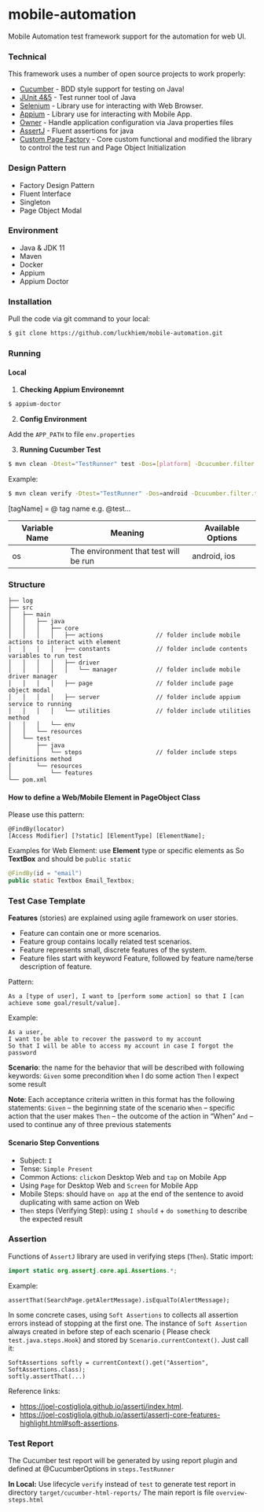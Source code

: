 # mobile-automation

Mobile Automation test framework support for the automation for web UI.

### Technical

This framework uses a number of open source projects to work properly:

* [Cucumber] - BDD style support for testing on Java!
* [JUnit 4&5] - Test runner tool of Java
* [Selenium] - Library use for interacting with Web Browser.
* [Appium] - Library use for interacting with Mobile App.
* [Owner] - Handle application configuration via Java properties files
* [AssertJ] - Fluent assertions for java
* [Custom Page Factory] - Core custom functional and modified the library to control the test run
  and Page Object Initialization

### Design Pattern
* Factory Design Pattern
* Fluent Interface
* Singleton
* Page Object Modal

### Environment

* Java & JDK 11
* Maven
* Docker
* Appium
* Appium Doctor

### Installation

Pull the code via git command to your local:

```sh
$ git clone https://github.com/luckhiem/mobile-automation.git
```

### Running

#### Local

1. **Checking Appium Environemnt**

```sh
$ appium-doctor
```

2. **Config Environment**

Add the `APP_PATH` to file `env.properties`

3. **Running Cucumber Test**

```sh
$ mvn clean -Dtest="TestRunner" test -Dos=[platform] -Dcucumber.filter.tags=@tag_name 
```

Example:

```sh
$ mvn clean verify -Dtest="TestRunner" -Dos=android -Dcucumber.filter.tags=@test
```

[tagName] = @ tag name e.g. @test...

| Variable Name | Meaning                                                        | Available Options |
|---------------|----------------------------------------------------------------|-------------------|
| os            | The environment that test will be run                          | android, ios      |

### Structure
```
├── log
├── src
│   ├── main
│   │   ├── java
│   │   │   ├── core
│   │   │   │   ├── actions               // folder include mobile actions to interact with element
│   │   │   │   ├── constants             // folder include contents variables to run test
│   │   │   │   ├── driver
│   │   │   │   │   └── manager           // folder include mobile driver manager
│   │   │   │   ├── page                  // folder include page object modal
│   │   │   │   ├── server                // folder include appium service to running
│   │   │   │   └── utilities             // folder include utilities method
│   │   │   └── env
│   │   └── resources
│   └── test
│       ├── java
│       │   └── steps                     // folder include steps definitions method
│       └── resources
│           └── features
└── pom.xml
```
#### How to define a Web/Mobile Element in PageObject Class

Please use this pattern:

```
@FindBy(locator)
[Access Modifier] [?static] [ElementType] [ElementName];
```

Examples for Web Element: use **Element** type or specific elements as So **TextBox** and should
be `public static`

```java
@FindBy(id = "email")
public static Textbox Email_Textbox;
```

### Test Case Template

**Features** (stories) are explained using agile framework on user stories.

- Feature can contain one or more scenarios.
- Feature group contains locally related test scenarios.
- Feature represents small, discrete features of the system.
- Feature files start with keyword Feature, followed by feature name/terse description of feature.

Pattern:

 ```Gherkin
As a [type of user], I want to [perform some action] so that I [can achieve some goal/result/value].
 ```

Example:

```Gherkin
As a user,
I want to be able to recover the password to my account
So that I will be able to access my account in case I forgot the password
```

**Scenario**: the name for the behavior that will be described with following keywords:
`Given` some precondition
`When` I do some action
`Then` I expect some result

**Note**: Each acceptance criteria written in this format has the following statements:
`Given` – the beginning state of the scenario
`When` – specific action that the user makes
`Then` – the outcome of the action in “When”
`And` – used to continue any of three previous statements

#### Scenario Step Conventions

- Subject: `I`
- Tense: `Simple Present`
- Common Actions: `click`on Desktop Web and `tap` on Mobile App
- Using `Page` for Desktop Web and `Screen` for Mobile App
- Mobile Steps: should have `on app` at the end of the sentence to avoid duplicating with same
  action on Web
- `Then` steps (Verifying Step):  using `I should` +  `do something` to describe the expected result

### Assertion

Functions of `AssertJ` library are used in verifying steps (`Then`). Static import:

```java
import static org.assertj.core.api.Assertions.*;
```

Example:

```
assertThat(SearchPage.getAlertMessage).isEqualTo(AlertMessage);
```

In some concrete cases, using `Soft Assertions` to collects all assertion errors instead of stopping
at the first one. The instance of `Soft Assertion` always created in before step of each scenario (
Please check `test.java.steps.Hook`) and stored
by `Scenario.currentContext()`. Just call it:

```
SoftAssertions softly = currentContext().get("Assertion", SoftAssertions.class);
softly.assertThat(...)
```

Reference links:

+ https://joel-costigliola.github.io/assertj/index.html.
+ https://joel-costigliola.github.io/assertj/assertj-core-features-highlight.html#soft-assertions.

### Test Report

The Cucumber test report will be generated by using report plugin and defined at @CucumberOptions
in `steps.TestRunner`

**In Local:**
Use lifecycle `verify` instead of `test` to generate test report in
directory `target/cucumber-html-reports/`
The main report is file `overview-steps.html`


[//]: # (These are reference links used in the body of this note and get stripped out when the markdown processor does its job. There is no need to format nicely because it shouldn't be seen. Thanks SO - http://stackoverflow.com/questions/4823468/store-comments-in-markdown-syntax)

[Selenium]: <https://selenium.dev/r>

[Jenkins]:<https://www.jenkins.io/>

[Selenium Grid]:  <https://github.com/SeleniumHQ/docker-selenium>

[Appium]: <http://appium.io/>

[WebDriverManager]: <https://github.com/bonigarcia/webdrivermanager>

[Owner]: <http://owner.aeonbits.org/docs/welcome/>

[AssertJ]: <https://joel-costigliola.github.io/assertj/>

[Custom Page Factory]: <https://github.com/selenium34/custom-page-factory/blob/master/src/main/java/com/example/CustomFieldDecorator.java>

[Cucumber]: <https://cucumber.io/>

[JUnit 4&5]: <https://junit.org/>
